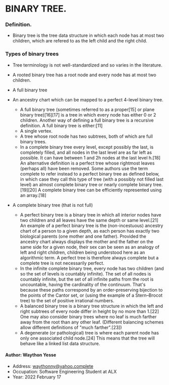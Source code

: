 # BINARY TREE.


### Definition.
  * Binary tree is the tree data structure in which each node has at most two children, which are refered to as the left child and the right child.

### Types of binary trees
* Tree terminology is not well-standardized and so varies in the literature.

* A rooted binary tree has a root node and every node has at most two children.

* A full binary tree

* An ancestry chart which can be mapped to a perfect 4-level binary tree.
    * A full binary tree (sometimes referred to as a proper[15] or plane binary tree)[16][17] is a tree in which every node has either 0 or 2 children. Another way of defining a full binary tree is a recursive definition. A full binary tree is either:[11]
    * A single vertex.
    * A tree whose root node has two subtrees, both of which are full binary trees.
    * In a complete binary tree every level, except possibly the last, is completely filled, and all nodes in the last level are as far left as possible. It can have between 1 and 2h nodes at the last level h.[18] An alternative definition is a perfect tree whose rightmost leaves (perhaps all) have been removed. Some authors use the term complete to refer instead to a perfect binary tree as defined below, in which case they call this type of tree (with a possibly not filled last level) an almost complete binary tree or nearly complete binary tree.[19][20] A complete binary tree can be efficiently represented using an array.[18]

* A complete binary tree (that is not full)
    * A perfect binary tree is a binary tree in which all interior nodes have two children and all leaves have the same depth or same level.[21] An example of a perfect binary tree is the (non-incestuous) ancestry chart of a person to a given depth, as each person has exactly two biological parents (one mother and one father). Provided the ancestry chart always displays the mother and the father on the same side for a given node, their sex can be seen as an analogy of left and right children, children being understood here as an algorithmic term. A perfect tree is therefore always complete but a complete tree is not necessarily perfect.
    * In the infinite complete binary tree, every node has two children (and so the set of levels is countably infinite). The set of all nodes is countably infinite, but the set of all infinite paths from the root is uncountable, having the cardinality of the continuum. That's because these paths correspond by an order-preserving bijection to the points of the Cantor set, or (using the example of a Stern–Brocot tree) to the set of positive irrational numbers.
    * A balanced binary tree is a binary tree structure in which the left and right subtrees of every node differ in height by no more than 1.[22] One may also consider binary trees where no leaf is much farther away from the root than any other leaf. (Different balancing schemes allow different definitions of "much farther".[23])
    * A degenerate (or pathological) tree is where each parent node has only one associated child node.[24] This means that the tree will behave like a linked list data structure.

#### Author: Waython Yesse
   * Address: waythonny@yahoo.complete
   * Occupation: Software Engineering Student at ALX
   * Year: 2022 February 17
